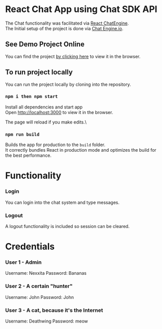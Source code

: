 # React Chat App using Chat SDK API

The Chat functionality was facilitated via [React ChatEngine](https://www.npmjs.com/package/react-chat-engine). \
The Initial setup of the project is done via [Chat Engine.io](https://chatengine.io/).

## See Demo Project Online

You can find the project [by clicking here](http://localhost:3000) to view it in the browser.

## To run project locally

You can run the project locally by cloning into the repository.

### `npm i then npm start`

Install all dependencies and start app\
Open [http://localhost:3000](http://localhost:3000) to view it in the browser.

The page will reload if you make edits.\

### `npm run build`

Builds the app for production to the `build` folder.\
It correctly bundles React in production mode and optimizes the build for the best performance.


# Functionality

### Login

You can login into the chat system and type messages.

### Logout

A logout functionality is included so session can be cleared.

# Credentials

### User 1 - Admin

Username: Nexxita
Password: Bananas

### User 2 - A certain "hunter"

Username: John
Password: John

### User 3 - A cat, because it's the Internet

Username: Deathwing
Password: meow
